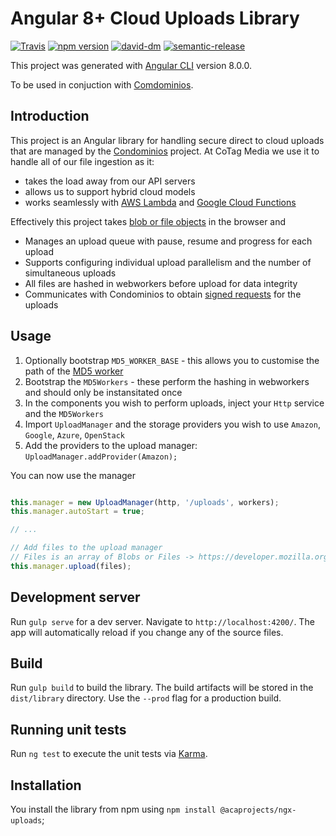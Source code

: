 # Angular 8+ Cloud Uploads Library

[![Travis](https://travis-ci.org/acaprojects/ngx-uploads.svg)](https://travis-ci.org/acaprojects/ngx-uploads)
[![npm version](https://badge.fury.io/js/%40acaprojects%2Fngx-uploads.svg)](https://badge.fury.io/js/%40acaprojects%2Fngx-uploads)
[![david-dm](https://david-dm.org/acaprojects/ngx-uploads.svg)](https://david-dm.org/acaprojects/ngx-uploads)
[![semantic-release](https://img.shields.io/badge/%20%20%F0%9F%93%A6%F0%9F%9A%80-semantic--release-e10079.svg)](https://github.com/semantic-release/semantic-release)

This project was generated with [Angular CLI](https://github.com/angular/angular-cli) version 8.0.0.

To be used in conjuction with [Comdominios](https://github.com/cotag/Condominios).

## Introduction

This project is an Angular library for handling secure direct to cloud uploads that are managed by the [Condominios](https://github.com/cotag/Condominios) project.
At CoTag Media we use it to handle all of our file ingestion as it:

* takes the load away from our API servers
* allows us to support hybrid cloud models
* works seamlessly with [AWS Lambda](http://docs.aws.amazon.com/lambda/latest/dg/with-s3.html) and [Google Cloud Functions](https://cloud.google.com/functions/docs)

Effectively this project takes [blob or file objects](https://github.com/cotag/a2-file-drop) in the browser and

* Manages an upload queue with pause, resume and progress for each upload
* Supports configuring individual upload parallelism and the number of simultaneous uploads
* All files are hashed in webworkers before upload for data integrity
* Communicates with Condominios to obtain [signed requests](http://docs.aws.amazon.com/AmazonS3/latest/dev/RESTAuthentication.html#UsingTemporarySecurityCredentials) for the uploads


## Usage

1. Optionally bootstrap `MD5_WORKER_BASE` - this allows you to customise the path of the [MD5 worker](https://github.com/cotag/ts-md5)
2. Bootstrap the `MD5Workers` - these perform the hashing in webworkers and should only be instansitated once
3. In the components you wish to perform uploads, inject your `Http` service and the `MD5Workers`
4. Import `UploadManager` and the storage providers you wish to use `Amazon`, `Google`, `Azure`, `OpenStack`
5. Add the providers to the upload manager: `UploadManager.addProvider(Amazon);`

You can now use the manager

```typescript

this.manager = new UploadManager(http, '/uploads', workers);
this.manager.autoStart = true;

// ...

// Add files to the upload manager
// Files is an array of Blobs or Files -> https://developer.mozilla.org/en/docs/Web/API/File
this.manager.upload(files);

```

## Development server

Run `gulp serve` for a dev server. Navigate to `http://localhost:4200/`. The app will automatically reload if you change any of the source files.

## Build

Run `gulp build` to build the library. The build artifacts will be stored in the `dist/library` directory. Use the `--prod` flag for a production build.

## Running unit tests

Run `ng test` to execute the unit tests via [Karma](https://karma-runner.github.io).

## Installation

You install the library from npm using `npm install @acaprojects/ngx-uploads`;
